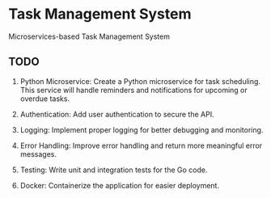 # Task Management System

Microservices-based Task Management System

## TODO

1. Python Microservice: Create a Python microservice for task scheduling. This service will handle reminders and notifications for upcoming or overdue tasks.

2. Authentication: Add user authentication to secure the API.

3. Logging: Implement proper logging for better debugging and monitoring.

4. Error Handling: Improve error handling and return more meaningful error messages.

5. Testing: Write unit and integration tests for the Go code.

6. Docker: Containerize the application for easier deployment.
